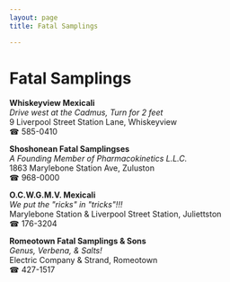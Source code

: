 ```yaml
---
layout: page 
title: Fatal Samplings

---
```



# Fatal Samplings


 **Whiskeyview Mexicali**  
_Drive west at the Cadmus, Turn for 2 feet_  
9 Liverpool Street Station Lane, Whiskeyview  
☎ 585-0410

**Shoshonean Fatal Samplingses**  
_A Founding Member of Pharmacokinetics L.L.C._  
1863 Marylebone Station Ave, Zuluston  
☎ 968-0000

**O.C.W.G.M.V. Mexicali**  
_We put the "ricks" in "tricks"!!!_  
Marylebone Station & Liverpool Street Station, Juliettston  
☎ 176-3204

**Romeotown Fatal Samplings & Sons**  
_Genus, Verbena, & Salts!_  
Electric Company & Strand, Romeotown  
☎ 427-1517

